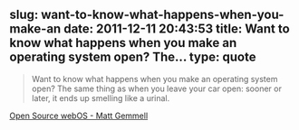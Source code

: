 slug: want-to-know-what-happens-when-you-make-an
date: 2011-12-11 20:43:53
title: Want to know what happens when you make an operating system open? The...
type: quote
---

> Want to know what happens when you make an operating system open? The same thing as when you leave your car open: sooner or later, it ends up smelling like a urinal.

[Open Source webOS - Matt Gemmell](http://mattgemmell.com/2011/12/09/open-source-webos/)
